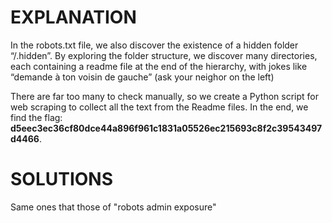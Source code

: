 # EXPLANATION

In the robots.txt file, we also discover the existence of a hidden folder “/.hidden”. 
By exploring the folder structure, we discover many directories, each containing a readme file at the end of the hierarchy, with jokes like “demande à ton voisin de gauche” (ask your neighor on the left)

There are far too many to check manually, so we create a Python script for web scraping to collect all the text from the Readme files. In the end, we find the flag: **d5eec3ec36cf80dce44a896f961c1831a05526ec215693c8f2c39543497d4466**.

# SOLUTIONS

Same ones that those of "robots admin exposure"
